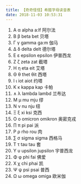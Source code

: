 ```yaml
---
title: 【奇奇怪怪】希腊字母读音表
date: 2018-11-03 10:53:31
---
```

1. Α α alpha a:lf 阿尔法
2. Β β beta bet 贝塔
3. Γ γ gamma ga:m 伽马
4. Δ δ delta delt 德尔塔
5. Ε ε epsilon epsilon 伊普西龙
6. Ζ ζ zeta zat 截塔
7. Η η eta eit 艾塔
8. Θ θ thet θit 西塔
9. Ι ι iot aiot 约塔
10. Κ κ kappa kap 卡帕
11. ∧ λ lambda lambd 兰布达
12. Μ μ mu mju 缪
13. Ν ν nu nju 纽
14. Ξ ξ xi ksi 克西
15. Ο ο omicron omikron 奥密克戎
16. ∏ π pi pai 派
17. Ρ ρ rho rou 肉
18. ∑ σ sigma sigma 西格马
19. Τ τ tau tau 套
20. Υ υ upsilon jupsilon 宇普西龙
21. Φ φ phi fai 佛爱
22. Χ χ chi phai 凯
23. Ψ ψ psi psai 普西
24. Ω ω omega omiga 欧米伽
